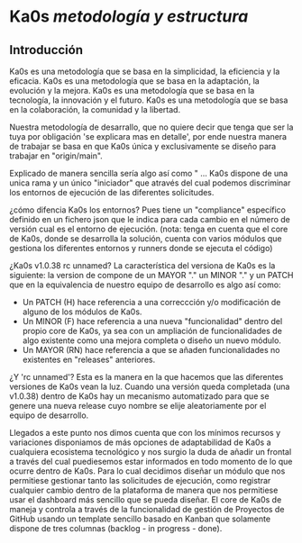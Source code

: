 # Ka0s *metodología y estructura*

## Introducción

Ka0s es una metodología que se basa en la simplicidad, la eficiencia y la eficacia. Ka0s es una metodología que se basa en la adaptación, la evolución y la mejora. Ka0s es una metodología que se basa en la tecnología, la innovación y el futuro. Ka0s es una metodología que se basa en la colaboración, la comunidad y la libertad.

Nuestra metodología de desarrallo, que no quiere decir que tenga que ser la tuya por obligación 'se explicara mas en detalle', por ende nuestra manera de trabajar se basa en que Ka0s única y exclusivamente se diseño para trabajar en "origin/main".

Explicado de manera sencilla sería algo así como " ... Ka0s dispone de una unica rama y un único "iniciador" que através del cual podemos discriminar los entornos de ejecución de las diferentes solicitudes.

¿cómo difencia Ka0s los entornos? Pues tiene un "compliance" específico definido en un fichero json que le indica para cada cambio en el número de versión cual es el entorno de ejecución. (nota: tenga en cuenta que el core de Ka0s, donde se desarrolla la solución, cuenta con varios módulos que gestiona los diferentes entornos y runners donde se ejecuta el código)

¿Ka0s v1.0.38 rc unnamed? La característica del versiona de Ka0s es la siguiente: la version de compone de un MAYOR "." un MINOR "." y un PATCH que en la equivalencia de nuestro equipo de desarrollo es algo así como:

- Un PATCH (H) hace referencia a una correccción y/o modificación de alguno de los módulos de Ka0s.
- Un MINOR (F) hace referencia a una nueva "funcionalidad" dentro del propio core de Ka0s, ya sea con un ampliación de funcionalidades de algo existente como una mejora completa o diseño un nuevo módulo.
- Un MAYOR (RN) hace referencia a que se añaden funcionalidades no existentes en "releases" anteriores.

¿Y 'rc unnamed'? Esta es la manera en la que hacemos que las diferentes versiones de Ka0s vean la luz. Cuando una versión queda completada (una v1.0.38) dentro de Ka0s hay un mecanismo automatizado para que se genere una nueva release cuyo nombre se elije aleatoriamente por el equipo de desarrollo.

Llegados a este punto nos dimos cuenta que con los mínimos recursos y variaciones disponiamos de más opciones de adaptabilidad de Ka0s a cualquiera ecosistema tecnológico y nos surgio la duda de añadir un frontal a través del cual puediesemos estar informados en todo momento de lo que ocurre dentro de Ka0s. Para lo cual decidimos diseñar un módulo que nos permitiese gestionar tanto las solicitudes de ejecución, como registrar cualquier cambio dentro de la plataforma de manera que nos permitiese usar el dashboard más sencillo que se pueda diseñar. El core de Ka0s de maneja y controla a través de la funcionalidad de gestión de Proyectos de GitHub usando un template sencillo basado en Kanban que solamente dispone de tres columnas (backlog - in progress - done).
